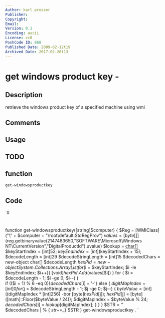 ```yaml
---
Author: karl prosser
Publisher: 
Copyright: 
Email: 
Version: 0.1
Encoding: ascii
License: cc0
PoshCode ID: 868
Published Date: 2009-02-12t19
Archived Date: 2017-02-26t13
---
```


# get windows product key - 

## Description

retrieve the windows product key of a specified machine using wmi

## Comments



## Usage



## TODO



## function

`get-windowsproductkey`

## Code

`#
 #
 function get-windowsproductkey([string]$computer)
 {
 $Reg = [WMIClass] ("\\" + $computer + "\root\default:StdRegProv")
 $values = [byte[]]($reg.getbinaryvalue(2147483650,"SOFTWARE\Microsoft\Windows NT\CurrentVersion","DigitalProductId").uvalue)
 $lookup = [char[]]("B","C","D","F","G","H","J","K","M","P","Q","R","T","V","W","X","Y","2","3","4","6","7","8","9")
 $keyStartIndex = [int]52;
 $keyEndIndex = [int]($keyStartIndex + 15);
 $decodeLength = [int]29
 $decodeStringLength = [int]15
 $decodedChars = new-object char[] $decodeLength 
 $hexPid = new-object System.Collections.ArrayList
 for ($i = $keyStartIndex; $i -le $keyEndIndex; $i++){ [void]$hexPid.Add($values[$i]) }
 for ( $i = $decodeLength - 1; $i -ge 0; $i--)
     {                
      if (($i + 1) % 6 -eq 0){$decodedChars[$i] = '-'}
      else
        {
         $digitMapIndex = [int]0
         for ($j = $decodeStringLength - 1; $j -ge 0; $j--)
         {
             $byteValue = [int](($digitMapIndex * [int]256) -bor [byte]$hexPid[$j]);
             $hexPid[$j] = [byte] ([math]::Floor($byteValue / 24));
             $digitMapIndex = $byteValue % 24;
             $decodedChars[$i] = $lookup[$digitMapIndex];
          }
         }
      }
 $STR = ''     
 $decodedChars | % { $str+=$_}
 $STR
 }
 get-windowsproductkey .
`

